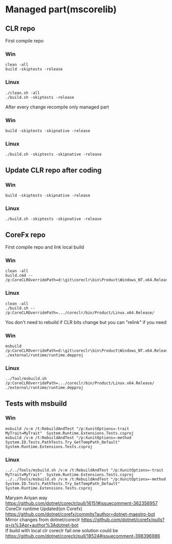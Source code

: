 # Managed part(mscorelib)

## CLR repo

First compile repo

### Win
```
clean -all
build -skiptests -release
```
### Linux
```
./clean.sh -all
./build.sh -skiptests -release
```


After every change recompile only managed part
### Win
```
build -skiptests -skipnative -release
```
### Linux
```
./build.sh -skiptests -skipnative -release
```
## Update CLR repo after coding
### Win
```
build -skiptests -skipnative -release
```
### Linux
```
./build.sh -skiptests -skipnative -release
```


## CoreFx repo

First compile repo and link local build
### Win
```
clean -all
build.cmd -- /p:CoreCLROverridePath=d:\git\coreclr\bin\Product\Windows_NT.x64.Release\
```
### Linux
```
clean -all
./build.sh -- /p:CoreCLROverridePath=.../coreclr/bin/Product/Linux.x64.Release/
```
You don't need to rebuild if CLR bits change but you can "relink" if you need
### Win
```
msbuild /p:CoreCLROverridePath=d:\git\coreclr\bin\Product\Windows_NT.x64.Release\ ./external/runtime/runtime.depproj
```
### Linux
```
../Tool/msbuild.sh /p:CoreCLROverridePath=.../coreclr/bin/Product/Linux.x64.Release/ ./external/runtime/runtime.depproj
```

## Tests with msbuild
### Win
```
msbuild /v:m /t:RebuildAndTest "/p:XunitOptions=-trait MyTrait=MyTrait"  System.Runtime.Extensions.Tests.csproj
msbuild /v:m /t:RebuildAndTest "/p:XunitOptions=-method System.IO.Tests.PathTests.Try_GetTempPath_Default"  System.Runtime.Extensions.Tests.csproj
```
### Linux
```
../../Tools/msbuild.sh /v:m /t:RebuildAndTest "/p:XunitOptions=-trait MyTrait=MyTrait"  System.Runtime.Extensions.Tests.csproj
../../Tools/msbuild.sh /v:m /t:RebuildAndTest "/p:XunitOptions=-method System.IO.Tests.PathTests.Try_GetTempPath_Default"  System.Runtime.Extensions.Tests.csproj
```
Maryam Ariyan way https://github.com/dotnet/coreclr/pull/16151#issuecomment-362356957  
CoreClr runtime Updated(on Corefx) https://github.com/dotnet/corefx/commits?author=dotnet-maestro-bot  
Mirror changes from dotnet/coreclr https://github.com/dotnet/corefx/pulls?q=is%3Apr+author%3Adotnet-bot  
If build with local clr coreclr fail one solution could be https://github.com/dotnet/coreclr/pull/18524#issuecomment-398396986  